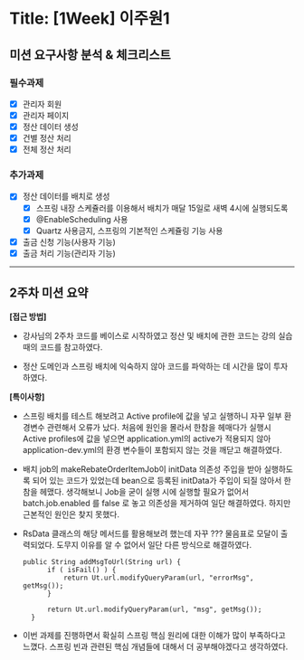 # Title: [1Week] 이주원1

## 미션 요구사항 분석 & 체크리스트

### 필수과제

- [X] 관리자 회원
- [X] 관리자 페이지
- [X] 정산 데이터 생성
- [X] 건별 정산 처리
- [X] 전체 정산 처리

### 추가과제

- [X] 정산 데이터를 배치로 생성
  - [X] 스프링 내장 스케쥴러를 이용해서 배치가 매달 15일로 새벽 4시에 실행되도록
  - [X] @EnableScheduling 사용
  - [X] Quartz 사용금지, 스프링의 기본적인 스케쥴링 기능 사용
- [X] 출금 신청 기능(사용자 기능)
- [X] 출금 처리 기능(관리자 기능)

---

## 2주차 미션 요약

**[접근 방법]**
- 강사님의 2주차 코드를 베이스로 시작하였고 정산 및 배치에 관한 코드는 강의 실습때의 코드를 참고하였다.

- 정산 도메인과 스프링 배치에 익숙하지 않아 코드를 파악하는 데 시간을 많이 투자하였다.

**[특이사항]**
- 스프링 배치를 테스트 해보려고 Active profile에 값을 넣고 실행하니 자꾸 일부 환경변수 관련해서 오류가 났다. 처음에 원인을 몰라서 한참을 헤매다가 실행시 Active profiles에 값을 넣으면 application.yml의 active가 적용되지 않아 application-dev.yml의 환경 변수들이 포함되지 않는 것을 깨닫고 해결하였다.

- 배치 job의 makeRebateOrderItemJob이 initData 의존성 주입을 받아 실행하도록 되어 있는 코드가 있었는데 bean으로 등록된 initData가 주입이 되질 않아서 한참을 헤맸다. 생각해보니 Job을 굳이 실행 시에 실행할 필요가 없어서 batch.job.enabled 를 false 로 놓고 의존성을 제거하여 일단 해결하였다. 하지만 근본적인 원인은 찾지 못했다.
  
- RsData 클래스의 해당 메서드를 활용해보려 했는데 자꾸 ??? 물음표로 모달이 출력되었다. 도무지 이유를 알 수 없어서 일단 다른 방식으로 해결하였다.
  ```
  public String addMsgToUrl(String url) {
        if ( isFail() ) {
            return Ut.url.modifyQueryParam(url, "errorMsg", getMsg());
        }

        return Ut.url.modifyQueryParam(url, "msg", getMsg());
    }
  ```
  
- 이번 과제를 진행하면서 확실히 스프링 핵심 원리에 대한 이해가 많이 부족하다고 느꼈다. 스프링 빈과 관련된 핵심 개념들에 대해서 더 공부해야겠다고 생각하였다.

